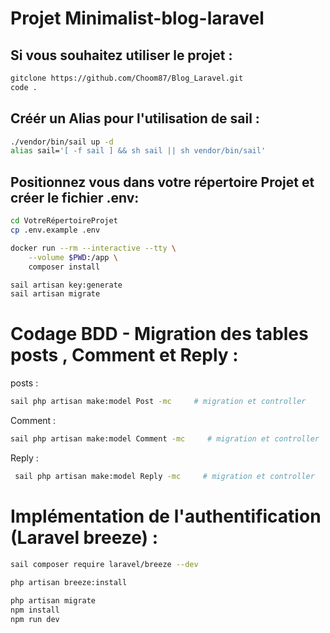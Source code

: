 #  Projet Minimalist-blog-laravel

## Si vous souhaitez utiliser le projet :

```bash
gitclone https://github.com/Choom87/Blog_Laravel.git
code .
```
## Créér un Alias pour l'utilisation de sail :
```bash
./vendor/bin/sail up -d
alias sail='[ -f sail ] && sh sail || sh vendor/bin/sail'
```


## Positionnez vous dans votre répertoire Projet et créer le fichier .env:

```bash
cd VotreRépertoireProjet
cp .env.example .env
```

```bash
docker run --rm --interactive --tty \
    --volume $PWD:/app \
    composer install
```
```bash
sail artisan key:generate    
sail artisan migrate
```

# Codage BDD - Migration des tables posts , Comment et Reply :

posts : 

```bash
sail php artisan make:model Post -mc     # migration et controller
```

Comment : 

```bash
sail php artisan make:model Comment -mc     # migration et controller
```
Reply :

```bash
 sail php artisan make:model Reply -mc     # migration et controller
```

# Implémentation de l'authentification (Laravel breeze) :

```bash
sail composer require laravel/breeze --dev

php artisan breeze:install
 
php artisan migrate
npm install
npm run dev
```
